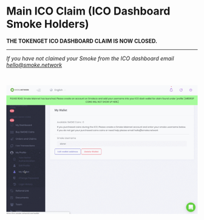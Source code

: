 # Main ICO Claim (ICO Dashboard Smoke Holders)

**THE TOKENGET ICO DASHBOARD CLAIM IS NOW CLOSED.**

---

*If you have not claimed your Smoke from the ICO dashboard email hello@smoke.network*

<br />

![Smoke.io Dapp](./_media/smoke6.gif "")
